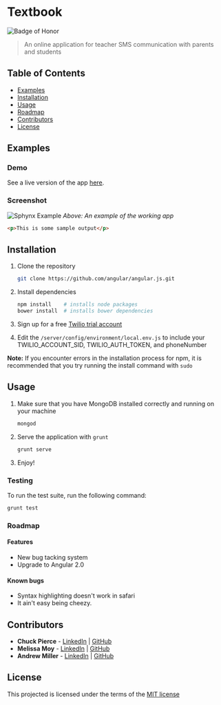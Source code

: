 # Textbook
![Badge of Honor](https://img.shields.io/badge/Built%20at-Fullstack-green.svg?style=flat-square)
> An online application for teacher SMS communication with parents and students


## Table of Contents

- [Examples](#examples)
- [Installation](#installation)
- [Usage](#usage)
- [Roadmap](#roadmap)
- [Contributors](#contributors)
- [License](#license)

## Examples
### Demo

See a live version of the app [here](http://txtbk.herokuapp.com).

### Screenshot

![Sphynx Example](http://cloud.oddur.io/ZlkH/Screen%20Recording%202015-02-13%20at%2006.09%20AM.gif)
_Above: An example of the working app_


```html
<p>This is some sample output</p>
```
## Installation

1. Clone the repository

	```bash
	git clone https://github.com/angular/angular.js.git
	```
2.	Install dependencies

	```bash
	npm install    # installs node packages
	bower install  # installs bower dependencies
	```
4. Sign up for a free [Twilio trial account](https://www.twilio.com/try-twilio)
5. Edit the `/server/config/environment/local.env.js` to include your  TWILIO_ACCOUNT_SID, TWILIO_AUTH_TOKEN, and phoneNumber

__Note:__ If you encounter errors in the installation process for npm, it is recommended that you try running the install command with `sudo`

## Usage

1.  Make sure that you have MongoDB installed correctly and running on your machine

    ```bash
    mongod
    ```
2. Serve the application with `grunt`
    ```bash
    grunt serve
    ```
3. Enjoy!

### Testing
To run the test suite, run the following command:

```bash
grunt test
```
### Roadmap

#### Features

-	New bug tacking system
-	Upgrade to Angular 2.0

#### Known bugs

- Syntax highlighting doesn't work in safari
- It ain't easy being cheezy.

## Contributors
* __Chuck Pierce__ -  [LinkedIn](http://linkedin.com/in/chuckmpierce) | [GitHub](https://github.com/ChuckPierce)
*  __Melissa Moy__ - [LinkedIn](https://www.linkedin.com/profile/view?id=54084202) | [GitHub](linkedin.com/in/meliis)
*  __Andrew Miller__ - [LinkedIn](https://www.linkedin.com/in/andrewmillerdev) | [GitHub](https://github.com/andrewmiller0)

## License

This projected is licensed under the terms of the [MIT license](/LICENSE)


